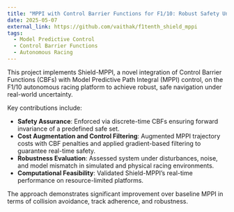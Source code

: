 ```yaml
---
title: "MPPI with Control Barrier Functions for F1/10: Robust Safety Under Real-World Uncertainty"
date: 2025-05-07
external_link: https://github.com/vaithak/f1tenth_shield_mppi
tags:
  - Model Predictive Control
  - Control Barrier Functions
  - Autonomous Racing
---
```


This project implements Shield-MPPI, a novel integration of Control Barrier Functions (CBFs) with Model Predictive Path Integral (MPPI) control, on the F1/10 autonomous racing platform to achieve robust, safe navigation under real-world uncertainty.

<!--more-->

Key contributions include:
- **Safety Assurance**: Enforced via discrete-time CBFs ensuring forward invariance of a predefined safe set.
- **Cost Augmentation and Control Filtering**: Augmented MPPI trajectory costs with CBF penalties and applied gradient-based filtering to guarantee real-time safety.
- **Robustness Evaluation**: Assessed system under disturbances, noise, and model mismatch in simulated and physical racing environments.
- **Computational Feasibility**: Validated Shield-MPPI’s real-time performance on resource-limited platforms.

The approach demonstrates significant improvement over baseline MPPI in terms of collision avoidance, track adherence, and robustness.
